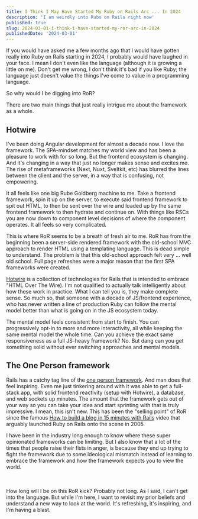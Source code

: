 ```yaml
---
title: I Think I May Have Started My Ruby on Rails Arc ... In 2024
description: 'I am weirdly into Rubo on Rails right now'
published: true
slug: 2024-03-01-i-think-i-have-started-my-ror-arc-in-2024
publishedDate: '2024-03-01'
---
```


If you would have asked me a few months ago that I would have gotten really into Ruby on Rails starting in 2024, I probably would have laughed in your face. I mean I don't even like the language (although it is growing a little on me). Don't get me wrong, I don't think it's bad if you like Ruby; the language just doesn't value the things I've come to value in a programming language.

So why would I be digging into RoR?

There are two main things that just really intrigue me about the framework as a whole.

## Hotwire

I've been doing Angular development for almost a decade now. I love the framework. The SPA-mindset matches my world view and has been a pleasure to work with for so long. But the frontend ecosystem is changing. And it's changing in a way that just no longer makes sense and excites me. The rise of metaframeworks (Next, Nuxt, Sveltkit, etc) has blurred the lines between the client and the server, in a way that is confusing, not empowering.

It all feels like one big Rube Goldberg machine to me. Take a frontend framework, spin it up on the server, to execute said frontend framework to spit out HTML, to then be sent over the wire and loaded up by the same frontend framework to then hydrate and continue on. With things like RSCs you are now down to component level decisions of where the component operates. It all feels so very complicated.

This is where RoR seems to be a breath of fresh air to me. RoR has from the beginning been a server-side rendered framework with the old-school MVC approach to render HTML using a templating language. This is dead simple to understand. The problem is that this old-school approach felt very ... well old school. Full page refreshes were a major reason that the first SPA frameworks were created.

[Hotwire](https://hotwired.dev/) is a collection of technologies for Rails that is intended to embrace "HTML Over The Wire). I'm not qualified to actually talk intelligently about how these work in practice. What I can tell you is, they make complete sense. So much so, that someone with a decade of JS/frontend experience, who has never written a line of production Ruby can follow the mental model better than what is going on in the JS ecosystem today.

The mental model feels consistent from start to finish. You can progressively opt-in to more and more interactivity, all while keeping the same mental model the whole time. Can you achieve the exact same responsiveness as a full JS-heavy framework? No. But dang can you get something solid without ever switching approaches and mental models.

## The One Person framework

Rails has a catchy tag line of the [one person framework](https://world.hey.com/dhh/the-one-person-framework-711e6318). And man does that feel inspiring. Even me just tinkering around with it was able to get a full-stack app, with solid frontend reactivity (setup with Hotwire), a database, and web sockets up minutes. The amount that the framework gets out of your way so you can take your idea and start sprinting with that is truly impressive. I mean, this isn't new. This has been the "selling point" of RoR since the famous [How to build a blog in 15 minutes with Rails](https://www.youtube.com/watch?v=Gzj723LkRJY) video that arguably launched Ruby on Rails onto the scene in 2005.

I have been in the industry long enough to know where these super opinionated frameworks can be limiting. But I also know that a lot of the times that people raise their fists in anger, is because they end up trying to fight the framework due to some ideological mismatch instead of learning to embrace the framework and how the framework expects you to view the world.

<br/>
<br/>
How long will I be on this RoR kick? Probably not long. As I said, I can't get
into the language. But while I'm here, I want to revisit my prior beliefs and
understand a new way to look at the world. It's refreshing, it's inspiring, and
I'm having a blast.

